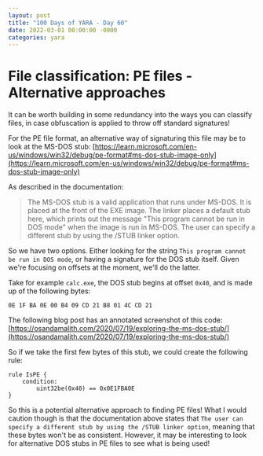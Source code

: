 ```yaml
---
layout: post
title: "100 Days of YARA - Day 60"
date: 2022-03-01 00:00:00 -0000
categories: yara
---
```


# File classification: PE files - Alternative approaches
It can be worth building in some redundancy into the ways you can classify files, in case obfuscation is applied to throw off standard signatures!

For the PE file format, an alternative way of signaturing this file may be to look at the MS-DOS stub: [https://learn.microsoft.com/en-us/windows/win32/debug/pe-format#ms-dos-stub-image-only](https://learn.microsoft.com/en-us/windows/win32/debug/pe-format#ms-dos-stub-image-only)

As described in the documentation:
> The MS-DOS stub is a valid application that runs under MS-DOS. It is placed at the front of the EXE image. The linker places a default stub here, which prints out the message "This program cannot be run in DOS mode" when the image is run in MS-DOS. The user can specify a different stub by using the /STUB linker option.

So we have two options. Either looking for the string `This program cannot be run in DOS mode`, or having a signature for the DOS stub itself. Given we're focusing on offsets at the moment, we'll do the latter.

Take for example `calc.exe`, the DOS stub begins at offset `0x40`, and is made up of the following bytes:
```
0E 1F BA 0E 00 B4 09 CD 21 B8 01 4C CD 21
```

The following blog post has an annotated screenshot of this code: [https://osandamalith.com/2020/07/19/exploring-the-ms-dos-stub/](https://osandamalith.com/2020/07/19/exploring-the-ms-dos-stub/)

So if we take the first few bytes of this stub, we could create the following rule:
```
rule IsPE {
    condition:
        uint32be(0x40) == 0x0E1FBA0E
}
```

So this is a potential alternative approach to finding PE files! What I would caution though is that the documentation above states that `The user can specify a different stub by using the /STUB linker option`, meaning that these bytes won't be as consistent. However, it may be interesting to look for alternative DOS stubs in PE files to see what is being used!